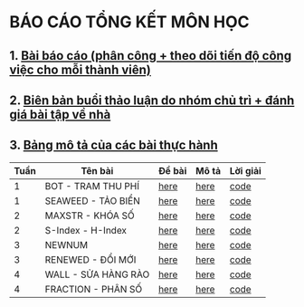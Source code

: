 # BÁO CÁO TỔNG KẾT MÔN HỌC
## 1. [Bài báo cáo  (phân công + theo dõi tiến độ công việc cho mỗi thành viên)](https://github.com/levanphuoc-dev/CS112.L21/blob/main/Seminar/README.md#ph%C3%A2n-c%C3%B4ng-c%C3%B4ng-vi%E1%BB%87c)
## 2. [Biên bản buổi thảo luận do nhóm chủ trì + đánh giá bài tập về nhà](https://github.com/levanphuoc-dev/CS112.L21/tree/main/Seminar#readme)
## 3. [Bảng mô tả của các bài thực hành](https://github.com/levanphuoc-dev/CS112.L21/tree/main/SummaryReport#readme)

| Tuần | Tên bài | Đề bài | Mô tả | Lời giải |
| --- | --- | --- | --- | --- |
| 1 | BOT - TRAM THU PHÍ | [here](https://github.com/levanphuoc-dev/CS112.L21/blob/main/week_1/BOT/BOT.docx) | [here](https://github.com/levanphuoc-dev/CS112.L21/blob/main/week_1/BOT/README.md) | [code](https://github.com/levanphuoc-dev/CS112.L21/blob/main/week_1/BOT/BOT.py) |
| 1 | SEAWEED - TẢO BIỂN | [here](https://github.com/levanphuoc-dev/CS112.L21/blob/main/week_1/SEAWEED/SEAWEED.docx) | [here](https://github.com/levanphuoc-dev/CS112.L21/blob/main/week_1/SEAWEED/README.md) | [code](https://github.com/levanphuoc-dev/CS112.L21/blob/main/week_1/SEAWEED/SEAWEED.py) |
| 2 | MAXSTR - KHÓA SỐ | [here](https://github.com/levanphuoc-dev/CS112.L21/blob/main/week_2/VU33_MAXSTR/MAXSTR.docx) | [here](https://github.com/levanphuoc-dev/CS112.L21/blob/main/week_2/VU33_MAXSTR/README.md) | [code](https://github.com/levanphuoc-dev/CS112.L21/blob/main/week_2/VU33_MAXSTR/Number_Key.py) |
| 2 | S-Index - H-Index | [here](https://github.com/levanphuoc-dev/CS112.L21/blob/main/week_2/VV27_S-Index/H-Index.docx) | [here](https://github.com/levanphuoc-dev/CS112.L21/blob/main/week_2/VV27_S-Index/README.md) | [code](https://github.com/levanphuoc-dev/CS112.L21/blob/main/week_2/VV27_S-Index/H-index.py)
| 3 | NEWNUM | [here](https://github.com/levanphuoc-dev/CS112.L21/blob/main/week_3/NEWNUM/NEWNUM.docx) | [here](https://github.com/levanphuoc-dev/CS112.L21/blob/main/week_3/NEWNUM/README.md) | [code](https://github.com/levanphuoc-dev/CS112.L21/blob/main/week_3/NEWNUM/NEWNUM.py) |
| 3 | RENEWED - ĐỔI MỚI | [here](https://github.com/levanphuoc-dev/CS112.L21/blob/main/week_3/RENEWED/RENEWED.docx) | [here](https://github.com/levanphuoc-dev/CS112.L21/blob/main/week_3/RENEWED/README.md) | [code](https://github.com/levanphuoc-dev/CS112.L21/blob/main/week_3/RENEWED/RENEWED.py)
| 4 | WALL - SỬA HÀNG RÀO | [here](https://github.com/levanphuoc-dev/CS112.L21/blob/main/week_4/VQ21_Wall/WALL.pdf) | [here](https://github.com/levanphuoc-dev/CS112.L21/blob/main/week_4/VQ21_Wall/README.md) | [code](https://github.com/levanphuoc-dev/CS112.L21/blob/main/week_4/VQ21_Wall/WALL.py) |
| 4 | FRACTION - PHÂN SỐ | [here](https://github.com/levanphuoc-dev/CS112.L21/blob/main/week_4/VU20_FRACTION/FRACTION.pdf) | [here](https://github.com/levanphuoc-dev/CS112.L21/blob/main/week_4/VU20_FRACTION/README.md) | [code](https://github.com/levanphuoc-dev/CS112.L21/blob/main/week_4/VU20_FRACTION/FRACTION.py) |

